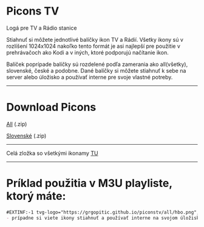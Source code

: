 # Picons TV
Logá pre TV a Rádio stanice


Stiahnuť si môžete jednotlivé balíčky ikon TV a Rádií. Všetky ikony sú v rozlíšení 1024x1024 nakoľko tento formát je asi najlepší pre použitie v prehrávačoch ako Kodi a v iných, ktoré podporujú načítanie ikon.


Balíček poprípade balíčky sú rozdelené podľa zamerania ako all(všetky), slovenské, české a podobne. Dané balíčky si môžete stiahnuť k sebe na server alebo úložisko a používať interne pre svoje vlastné potreby.

<hr>

# Download Picons
 
[All](https://minhaskamal.github.io/DownGit/#/home?url=https://github.com/GrgoPitic/piconstv/tree/main/all) (.zip)

[Slovenské](https://minhaskamal.github.io/DownGit/#/home?url=https://github.com/GrgoPitic/piconstv/tree/master/slovenske) (.zip)

<hr>

Celá zložka so všetkými ikonamy [TU](https://github.com/GrgoPitic/piconstv/tree/master/all)

<hr>

# Príklad použitia v M3U playliste, ktorý máte:

```markdown
#EXTINF:-1 tvg-logo="https://grgopitic.github.io/piconstv/all/hbo.png", HBO HD
- prípadne si viete ikony stiahnuť a používať interne na svojom úložisku
```
